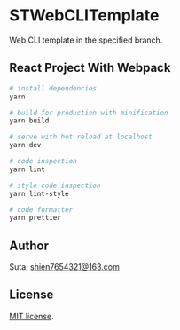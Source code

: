 # STWebCLITemplate

Web CLI template in the specified branch.

## React Project With Webpack

```bash
# install dependencies
yarn

# build for production with minification
yarn build

# serve with hot reload at localhost
yarn dev

# code inspection
yarn lint

# style code inspection
yarn lint-style

# code formatter
yarn prettier
```

## Author

Suta, shien7654321@163.com

## License

[mit]: https://opensource.org/licenses/MIT

[MIT license][mit].
